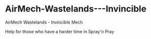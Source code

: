 # AirMech-Wastelands---Invincible
AirMech Wastelands - Invincible Mech

Help for those who have a harder time in Spray'n Pray
